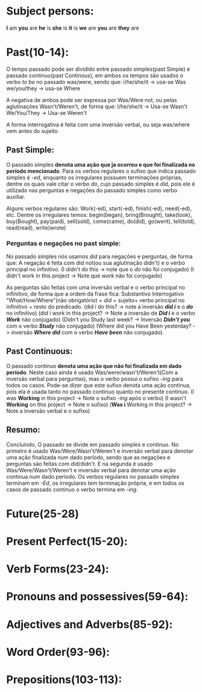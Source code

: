 # Subject persons:

**I** am
**you** are
**he** is
**she** is
**it** is
**we** are
**you** are
**they** are

# Past(10-14):

O tempo passado pode ser dividido entre passado simples(past Simple) e passado continuo(past Continous), em ambos os tempos são usados o verbo *to be* no passado was/were, sendo que:
i/he/she/it -> usa-se Was
we/you/they -> usa-se Where

A negativa de ambos pode ser expressa por Was/Were not, ou pelas aglutinações Wasn't/Weren't, de forma que:
I/he/she/it -> Usa-se Wasn't
We/You/They -> Usa-se Weren't

A forma interrogativa é feita com uma inversão verbal, ou seja was/where vem antes do sujeito

## Past Simple:
O passado simples **denota uma ação que ja ocorreu e que foi finalizada no período mencionado**. Para os verbos regulares o sufixo que indica passado simples é *-ed*, enquanto os irregulares possuem terminações próprias, dentre os quais vale citar o verbo *do*, cujo passado simples é *did*, pois ele é utilizado nas perguntas e negações do passado simples como verbo auxiliar.

Alguns verbos regulares são: Work(-ed), start(-ed), finish(-ed), need(-ed), etc.
Dentre os irregulares temos: begin(began), bring(Brought), take(took), buy(Bought), pay(paid), sell(sold), come(came), do(did), go(went), tell(told), read(read), write(wrote)

### Perguntas e negações no past simple:

No passado simples nós usamos *did* para negações e perguntas, de forma que:
A negação é feita com did not(ou sua aglutinação didn't) e o verbo principal no infinitivo. 
(I didn't do this -> note que o *do* não foi conjugado)
(I didn't work in this project -> Note que *work* não foi conjugado)

As perguntas são feitas com uma inversão verbal e o verbo principal no infinitivo, de forma que a ordem da frase fica: Substantivo Interrogativo "What/How/Where"(não obrigatório) + *did* + sujeito+ verbo principal no infinitivo + resto do predicado.
(did i do this? -> note a inversão ***did i*** e o ***do*** no infinitivo)
(did i work in this project? -> Note a inversão de ***Did i*** e o verbo ***Work*** não conjugado)
(Didn't you Study last week? -> Inversão ***Didn't you*** com o verbo ***Study*** não conjugado)
(Where did you Have Been yesterday? -> inversão ***Where did*** com o verbo ***Have been*** não conjugado).

## Past Continuous:
O passado continuo **denota uma ação que não foi finalizada em dado período**. Neste caso ainda é usado Was/were/wasn't/Weren't(Com a inversão verbal para perguntas), mas o verbo possui o sufixo *-ing* para todos os casos. Pode-se dizer que este sufixo denota uma ação continua, pois ela é usada tanto no passado continuo quanto no presente continuo.
(I was **Working** in this project -> Note o sufixo *-ing* após o verbo)
(I wasn't **Working** on this project -> Note o sufixo)
(**Was i** Working in this project? -> Note a inversão verbal e o sufixo)

## Resumo:
Concluindo, O passado se divide em passado simples e continuo. 
No primeiro é usado Was/Were/Wasn't/Weren't e inversão verbal para denotar uma ação finalizada num dado período, sendo que as negações e perguntas são feitas com did/didn't. 
E na segunda é usado Was/Were/Wasn't/Weren't e inversão verbal para denotar uma ação continua num dado período.
Os verbos regulares no passado simples terminam em *-Ed*, os irregulares tem terminação própria, e em todos os casos de passado continuo o verbo termina em *-ing*.

# Future(25-28)


# Present Perfect(15-20):


# Verb Forms(23-24):


# Pronouns and possessives(59-64):


# Adjectives and Adverbs(85-92):


# Word Order(93-96):


# Prepositions(103-113):
